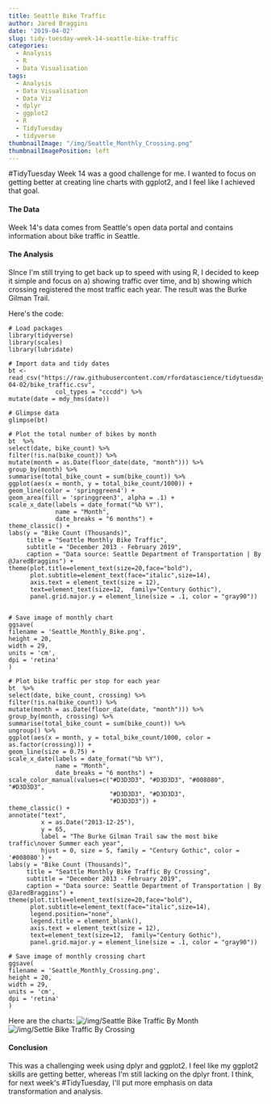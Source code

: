 ```yaml
---
title: Seattle Bike Traffic
author: Jared Braggins
date: '2019-04-02'
slug: tidy-tuesday-week-14-seattle-bike-traffic
categories:
  - Analysis
  - R
  - Data Visualisation
tags:
  - Analysis
  - Data Visualisation
  - Data Viz
  - dplyr
  - ggplot2
  - R
  - TidyTuesday
  - tidyverse
thumbnailImage: "/img/Seattle_Monthly_Crossing.png"
thumbnailImagePosition: left
---
```


#TidyTuesday Week 14 was a good challenge for me. I wanted to focus on getting better at creating line charts with ggplot2, and I feel like I achieved that goal.  


#### The Data
Week 14's data comes from Seattle's open data portal and contains information about bike traffic in Seattle. 


#### The Analysis
SInce I'm still trying to get back up to speed with using R, I decided to keep it simple and focus on a) showing traffic over time, and b) showing which crossing registered the most traffic each year. The result was the Burke Gilman Trail.

Here's the code:
  ```
# Load packages
library(tidyverse)
library(scales)
library(lubridate)

# Import data and tidy dates
bt <- read_csv("https://raw.githubusercontent.com/rfordatascience/tidytuesday/master/data/2019/2019-04-02/bike_traffic.csv",
               col_types = "cccdd") %>% 
  mutate(date = mdy_hms(date))

# Glimpse data
glimpse(bt)

# Plot the total number of bikes by month
bt  %>%
  select(date, bike_count) %>%
  filter(!is.na(bike_count)) %>%
  mutate(month = as.Date(floor_date(date, "month"))) %>%
  group_by(month) %>%
  summarise(total_bike_count = sum(bike_count)) %>%
  ggplot(aes(x = month, y = total_bike_count/1000)) +
  geom_line(color = 'springgreen4') +
  geom_area(fill = 'springgreen3', alpha = .1) +
  scale_x_date(labels = date_format("%b %Y"), 
               name = "Month", 
               date_breaks = "6 months") +
  theme_classic() +
  labs(y = "Bike Count (Thousands)",
       title = "Seattle Monthly Bike Traffic",
       subtitle = "December 2013 - February 2019",
       caption = "Data source: Seattle Department of Transportation | By @JaredBraggins") +
  theme(plot.title=element_text(size=20,face="bold"),
        plot.subtitle=element_text(face="italic",size=14),
        axis.text = element_text(size = 12),
        text=element_text(size=12,  family="Century Gothic"),
        panel.grid.major.y = element_line(size = .1, color = "gray90"))


# Save image of monthly chart
ggsave(
  filename = 'Seattle_Monthly_Bike.png',
  height = 20,
  width = 29,
  units = 'cm',
  dpi = 'retina'
)

# Plot bike traffic per stop for each year
bt  %>%
  select(date, bike_count, crossing) %>%
  filter(!is.na(bike_count)) %>%
  mutate(month = as.Date(floor_date(date, "month"))) %>%
  group_by(month, crossing) %>%
  summarise(total_bike_count = sum(bike_count)) %>%
  ungroup() %>%
  ggplot(aes(x = month, y = total_bike_count/1000, color = as.factor(crossing))) +
  geom_line(size = 0.75) +
  scale_x_date(labels = date_format("%b %Y"), 
               name = "Month", 
               date_breaks = "6 months") +
  scale_color_manual(values=c("#D3D3D3", "#D3D3D3", "#008080", "#D3D3D3",
                              "#D3D3D3", "#D3D3D3", 
                              "#D3D3D3")) +
  theme_classic() +
  annotate("text", 
           x = as.Date("2013-12-25"), 
           y = 65, 
           label = "The Burke Gilman Trail saw the most bike traffic\nover Summer each year",
           hjust = 0, size = 5, family = "Century Gothic", color = '#008080') +
  labs(y = "Bike Count (Thousands)",
       title = "Seattle Monthly Bike Traffic By Crossing",
       subtitle = "December 2013 - February 2019",
       caption = "Data source: Seattle Department of Transportation | By @JaredBraggins") +
  theme(plot.title=element_text(size=20,face="bold"),
        plot.subtitle=element_text(face="italic",size=14),
        legend.position="none",
        legend.title = element_blank(),
        axis.text = element_text(size = 12),
        text=element_text(size=12,  family="Century Gothic"),
        panel.grid.major.y = element_line(size = .1, color = "gray90"))

# Save image of monthly crossing chart
ggsave(
  filename = 'Seattle_Monthly_Crossing.png',
  height = 20,
  width = 29,
  units = 'cm',
  dpi = 'retina'
)

  ```
  
Here are the charts:
<img src="/img/Seattle_Monthly_Bike.png" title="/img/Seattle Bike Traffic By Month"/>
<img src="/img/Seattle_Monthly_Crossing.png" title="/img/Settle Bike Traffic By Crossing"/>



#### Conclusion
This was a challenging week using dplyr and ggplot2. I feel like my ggplot2 skills are getting better, whereas I'm still lacking on the dplyr front. I think, for next week's #TidyTuesday, I'll put more emphasis on data transformation and analysis. 